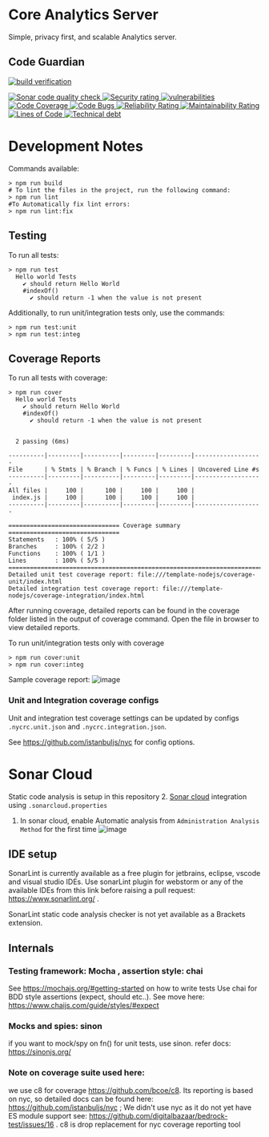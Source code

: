 # Core Analytics Server
Simple, privacy first, and scalable Analytics server.

## Code Guardian
[![<app> build verification](https://github.com/aicore/Core-Analytics-Server/actions/workflows/build_verify.yml/badge.svg)](https://github.com/aicore/template-nodejs/actions/workflows/build_verify.yml)

<a href="https://sonarcloud.io/summary/new_code?id=aicore_Core-Analytics-Server">
  <img src="https://sonarcloud.io/api/project_badges/measure?project=aicore_Core-Analytics-Server&metric=alert_status" alt="Sonar code quality check" />
  <img src="https://sonarcloud.io/api/project_badges/measure?project=aicore_Core-Analytics-Server&metric=security_rating" alt="Security rating" />
  <img src="https://sonarcloud.io/api/project_badges/measure?project=aicore_Core-Analytics-Server&metric=vulnerabilities" alt="vulnerabilities" />
  <img src="https://sonarcloud.io/api/project_badges/measure?project=aicore_Core-Analytics-Server&metric=coverage" alt="Code Coverage" />
  <img src="https://sonarcloud.io/api/project_badges/measure?project=aicore_Core-Analytics-Server&metric=bugs" alt="Code Bugs" />
  <img src="https://sonarcloud.io/api/project_badges/measure?project=aicore_Core-Analytics-Server&metric=reliability_rating" alt="Reliability Rating" />
  <img src="https://sonarcloud.io/api/project_badges/measure?project=aicore_Core-Analytics-Server&metric=sqale_rating" alt="Maintainability Rating" />
  <img src="https://sonarcloud.io/api/project_badges/measure?project=aicore_Core-Analytics-Server&metric=ncloc" alt="Lines of Code" />
  <img src="https://sonarcloud.io/api/project_badges/measure?project=aicore_Core-Analytics-Server&metric=sqale_index" alt="Technical debt" />
</a>


# Development Notes
Commands available:
```shell
> npm run build
# To lint the files in the project, run the following command:
> npm run lint
#To Automatically fix lint errors:
> npm run lint:fix
```

## Testing
To run all tests:
```shell
> npm run test
  Hello world Tests
    ✔ should return Hello World
    #indexOf()
      ✔ should return -1 when the value is not present
```

Additionally, to run unit/integration tests only, use the commands:
```shell
> npm run test:unit
> npm run test:integ
```

## Coverage Reports
To run all tests with coverage:

```shell
> npm run cover
  Hello world Tests
    ✔ should return Hello World
    #indexOf()
      ✔ should return -1 when the value is not present


  2 passing (6ms)

----------|---------|----------|---------|---------|-------------------
File      | % Stmts | % Branch | % Funcs | % Lines | Uncovered Line #s 
----------|---------|----------|---------|---------|-------------------
All files |     100 |      100 |     100 |     100 |                   
 index.js |     100 |      100 |     100 |     100 |                   
----------|---------|----------|---------|---------|-------------------

=============================== Coverage summary ===============================
Statements   : 100% ( 5/5 )
Branches     : 100% ( 2/2 )
Functions    : 100% ( 1/1 )
Lines        : 100% ( 5/5 )
================================================================================
Detailed unit test coverage report: file:///template-nodejs/coverage-unit/index.html
Detailed integration test coverage report: file:///template-nodejs/coverage-integration/index.html
```
After running coverage, detailed reports can be found in the coverage folder listed in the output of coverage command.
Open the file in browser to view detailed reports.

To run unit/integration tests only with coverage
```shell
> npm run cover:unit
> npm run cover:integ
```

Sample coverage report:
![image](https://user-images.githubusercontent.com/5336369/148687351-6d6c12a2-a232-433d-ab62-2cf5d39c96bd.png)

### Unit and Integration coverage configs
Unit and integration test coverage settings can be updated by configs `.nycrc.unit.json` and `.nycrc.integration.json`.

See https://github.com/istanbuljs/nyc for config options.

# Sonar Cloud
Static code analysis is setup in this repository
2. [Sonar cloud](https://sonarcloud.io/) integration using `.sonarcloud.properties`
   1. In sonar cloud, enable Automatic analysis from `Administration
      Analysis Method` for the first time ![image](https://user-images.githubusercontent.com/5336369/148695840-65585d04-5e59-450b-8794-54ca3c62b9fe.png)

## IDE setup
SonarLint is currently available as a free plugin for jetbrains, eclipse, vscode and visual studio IDEs.
Use sonarLint plugin for webstorm or any of the available
IDEs from this link before raising a pull request: https://www.sonarlint.org/ .

SonarLint static code analysis checker is not yet available as a Brackets
extension.

## Internals
### Testing framework: Mocha , assertion style: chai
 See https://mochajs.org/#getting-started on how to write tests
 Use chai for BDD style assertions (expect, should etc..). See move here: https://www.chaijs.com/guide/styles/#expect

### Mocks and spies: sinon
 if you want to mock/spy on fn() for unit tests, use sinon. refer docs: https://sinonjs.org/

### Note on coverage suite used here:
we use c8 for coverage https://github.com/bcoe/c8. Its reporting is based on nyc, so detailed docs can be found
 here: https://github.com/istanbuljs/nyc ; We didn't use nyc as it do not yet have ES module support
 see: https://github.com/digitalbazaar/bedrock-test/issues/16 . c8 is drop replacement for nyc coverage reporting tool
